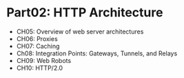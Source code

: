 # Part02: HTTP Architecture

* CH05: Overview of web server architectures
* CH06: Proxies
* CH07: Caching
* Ch08: Integration Points: Gateways, Tunnels, and Relays
* CH09: Web Robots
* CH10: HTTP/2.0